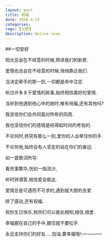 ```yaml
---
layout: post
title: 祝福
date: 2016-4-23
categories: 
tags: [记录]
description: belive-love
---
```


##一切安好

阳光总会在不经意的时候,照进我们的新房.

爱情也总会在不经意的时候,悄悄靠近我们.

当决定牵手的那一刻,一切都是命中注定.

听过许多关于爱情的故事,始终相信美好的爱情.

当听到他遇到他心中的她时,唯有祝福,还有其他吗?

我坚信你们会共同面对所有的风雨.

我也坚信你们的感情是经得起时间的考验的.

不论何时,终究有那么一刻,爱你的人会牵住你的手.

不论何地,始终会有人坚定的站在你们的身边.


如一首歌词所写:

看世事繁华,恍如一指流沙,

听时钟滴答,相信爱会抵达.


爱情总是可遇而不可求的,遇到就大胆的去爱.

除了感动,还有祝福.

祝你生日快乐,祝你们可以彼此相知,相信,相爱.

幸福握在自己的手中,握住就不要松手.

永远支持你们的好友.....加油,要幸福哦!~~~~~~~
